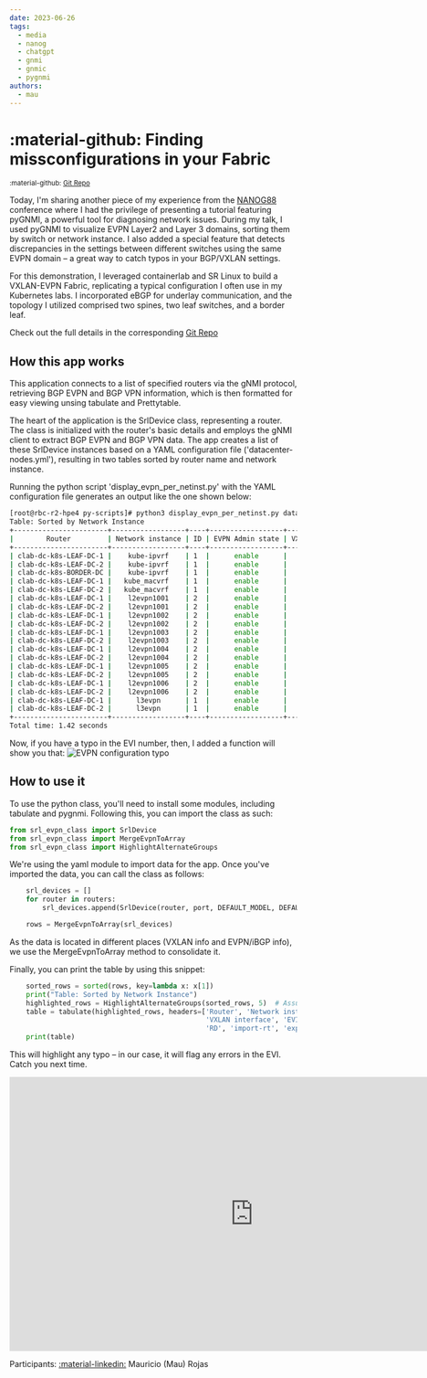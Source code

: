 ```yaml
---
date: 2023-06-26
tags:
  - media
  - nanog
  - chatgpt
  - gnmi
  - gnmic
  - pygnmi
authors:
  - mau
---
```


# :material-github: Finding missconfigurations in your Fabric

<small>:material-github: [Git Repo](https://github.com/cloud-native-everything/pygnmi-srl-nanog88)</small>

Today, I'm sharing another piece of my experience from the [NANOG88](https://www.nanog.org/events/nanog-88/) conference where I had the privilege of presenting a tutorial featuring pyGNMI, a powerful tool for diagnosing network issues. During my talk, I used pyGNMI to visualize EVPN Layer2 and Layer 3 domains, sorting them by switch or network instance. I also added a special feature that detects discrepancies in the settings between different switches using the same EVPN domain – a great way to catch typos in your BGP/VXLAN settings.

For this demonstration, I leveraged containerlab and SR Linux to build a VXLAN-EVPN Fabric, replicating a typical configuration I often use in my Kubernetes labs. I incorporated eBGP for underlay communication, and the topology I utilized comprised two spines, two leaf switches, and a border leaf.

Check out the full details in the corresponding [Git Repo](https://github.com/cloud-native-everything/pygnmi-srl-nanog88)

## How this app works

This application connects to a list of specified routers via the gNMI protocol, retrieving BGP EVPN and BGP VPN information, which is then formatted for easy viewing unsing tabulate and Prettytable.

The heart of the application is the SrlDevice class, representing a router. The class is initialized with the router's basic details and employs the gNMI client to extract BGP EVPN and BGP VPN data. The app creates a list of these SrlDevice instances based on a YAML configuration file ('datacenter-nodes.yml'), resulting in two tables sorted by router name and network instance.

Running the python script 'display_evpn_per_netinst.py' with the YAML configuration file generates an output like the one shown below:

```bash
[root@rbc-r2-hpe4 py-scripts]# python3 display_evpn_per_netinst.py datacenter-nodes.yml
Table: Sorted by Network Instance
+-----------------------+------------------+----+------------------+-----------------+------+------+------------+--------------+-------------------+-------------------+
|        Router         | Network instance | ID | EVPN Admin state | VXLAN interface | EVI  | ECMP | Oper state |      RD      |     import-rt     |     export-rt     |
+-----------------------+------------------+----+------------------+-----------------+------+------+------------+--------------+-------------------+-------------------+
| clab-dc-k8s-LEAF-DC-1 |    kube-ipvrf    | 1  |      enable      |    vxlan1.4     |  4   |  4   |     up     |  1.1.1.1:4   |  target:65123:4   |  target:65123:4   |
| clab-dc-k8s-LEAF-DC-2 |    kube-ipvrf    | 1  |      enable      |    vxlan1.4     |  4   |  4   |     up     |  1.1.1.2:4   |  target:65123:4   |  target:65123:4   |
| clab-dc-k8s-BORDER-DC |    kube-ipvrf    | 1  |      enable      |    vxlan1.4     |  4   |  4   |     up     |  1.1.1.10:4  |  target:65123:4   |  target:65123:4   |
| clab-dc-k8s-LEAF-DC-1 |   kube_macvrf    | 1  |      enable      |    vxlan1.1     |  1   |  1   |     up     |  1.1.1.1:1   |  target:65123:1   |  target:65123:1   |
| clab-dc-k8s-LEAF-DC-2 |   kube_macvrf    | 1  |      enable      |    vxlan1.1     |  1   |  1   |     up     |  1.1.1.2:1   |  target:65123:1   |  target:65123:1   |
| clab-dc-k8s-LEAF-DC-1 |    l2evpn1001    | 2  |      enable      |   vxlan2.1001   | 1001 |  1   |     up     | 1.1.1.1:1001 | target:65123:1001 | target:65123:1001 |
| clab-dc-k8s-LEAF-DC-2 |    l2evpn1001    | 2  |      enable      |   vxlan2.1001   | 1001 |  1   |     up     | 1.1.1.2:1001 | target:65123:1001 | target:65123:1001 |
| clab-dc-k8s-LEAF-DC-1 |    l2evpn1002    | 2  |      enable      |   vxlan2.1002   | 1002 |  1   |     up     | 1.1.1.1:1002 | target:65123:1002 | target:65123:1002 |
| clab-dc-k8s-LEAF-DC-2 |    l2evpn1002    | 2  |      enable      |   vxlan2.1002   | 1002 |  1   |     up     | 1.1.1.2:1002 | target:65123:1002 | target:65123:1002 |
| clab-dc-k8s-LEAF-DC-1 |    l2evpn1003    | 2  |      enable      |   vxlan2.1003   | 1003 |  1   |     up     | 1.1.1.1:1003 | target:65123:1003 | target:65123:1003 |
| clab-dc-k8s-LEAF-DC-2 |    l2evpn1003    | 2  |      enable      |   vxlan2.1003   | 1003 |  1   |     up     | 1.1.1.2:1013 | target:65123:1013 | target:65123:1013 |
| clab-dc-k8s-LEAF-DC-1 |    l2evpn1004    | 2  |      enable      |   vxlan2.1004   | 1004 |  1   |     up     | 1.1.1.1:1004 | target:65123:1004 | target:65123:1004 |
| clab-dc-k8s-LEAF-DC-2 |    l2evpn1004    | 2  |      enable      |   vxlan2.1004   | 1004 |  1   |     up     | 1.1.1.2:1004 | target:65123:1004 | target:65123:1004 |
| clab-dc-k8s-LEAF-DC-1 |    l2evpn1005    | 2  |      enable      |   vxlan2.1005   | 1005 |  1   |     up     | 1.1.1.1:1005 | target:65123:1005 | target:65123:1005 |
| clab-dc-k8s-LEAF-DC-2 |    l2evpn1005    | 2  |      enable      |   vxlan2.1005   | 1005 |  1   |     up     | 1.1.1.2:1005 | target:65123:1005 | target:65123:1005 |
| clab-dc-k8s-LEAF-DC-1 |    l2evpn1006    | 2  |      enable      |   vxlan2.1006   | 1006 |  1   |     up     | 1.1.1.1:1006 | target:65123:1006 | target:65123:1006 |
| clab-dc-k8s-LEAF-DC-2 |    l2evpn1006    | 2  |      enable      |   vxlan2.1006   | 1006 |  1   |     up     | 1.1.1.2:1006 | target:65123:1006 | target:65123:1006 |
| clab-dc-k8s-LEAF-DC-1 |      l3evpn      | 1  |      enable      |    vxlan1.2     |  2   |  4   |     up     |  1.1.1.1:2   |  target:65123:2   |  target:65123:2   |
| clab-dc-k8s-LEAF-DC-2 |      l3evpn      | 1  |      enable      |    vxlan1.2     |  2   |  4   |     up     |  1.1.1.2:2   |  target:65123:2   |  target:65123:2   |
+-----------------------+------------------+----+------------------+-----------------+------+------+------------+--------------+-------------------+-------------------+
Total time: 1.42 seconds
```
Now, if you have a typo in the EVI number, then, I added a function will show you that:
![EVPN configuration typo](https://github.com/cloud-native-everything/pygnmi-srl-nanog88/blob/main/py-scripts/images/Highligthed-Typo-EVPN-Fabric-Configuration.png)

## How to use it
To use the python class, you'll need to install some modules, including tabulate and pygnmi. Following this, you can import the class as such:
```python
from srl_evpn_class import SrlDevice
from srl_evpn_class import MergeEvpnToArray
from srl_evpn_class import HighlightAlternateGroups
```

We're using the yaml module to import data for the app. Once you've imported the data, you can call the class as follows:

```python
    srl_devices = []
    for router in routers:
        srl_devices.append(SrlDevice(router, port, DEFAULT_MODEL, DEFAULT_RELEASE, username, password, skip_verify))

    rows = MergeEvpnToArray(srl_devices)
```

As the data is located in different places (VXLAN info and EVPN/iBGP info), we use the MergeEvpnToArray method to consolidate it.

Finally, you can print the table by using this snippet:
```python
    sorted_rows = sorted(rows, key=lambda x: x[1])
    print("Table: Sorted by Network Instance")          
    highlighted_rows = HighlightAlternateGroups(sorted_rows, 5)  # Assuming Network Instance is the 1st column (0-indexed)
    table = tabulate(highlighted_rows, headers=['Router', 'Network instance', 'ID', 'EVPN Admin state', 
                                                'VXLAN interface', 'EVI', 'ECMP', 'Oper state', 
                                                'RD', 'import-rt', 'export-rt'], tablefmt="pretty")
    print(table)
```
This will highlight any typo – in our case, it will flag any errors in the EVI.
Catch you next time.

<div class="iframe-container">
<iframe width="853" height="480" src="https://www.youtube.com/embed/dyY4PUFV2nw" title="4795 pyGNMI and ChatGPT to troubleshoot EVPN Datacenter Fabrics" frameborder="0" allow="accelerometer; autoplay; clipboard-write; encrypted-media; gyroscope; picture-in-picture; web-share" allowfullscreen></iframe>
</div>

Participants: [:material-linkedin:][pin-linkedin] Mauricio (Mau) Rojas

[pin-linkedin]: https://www.linkedin.com/in/pinrojas/